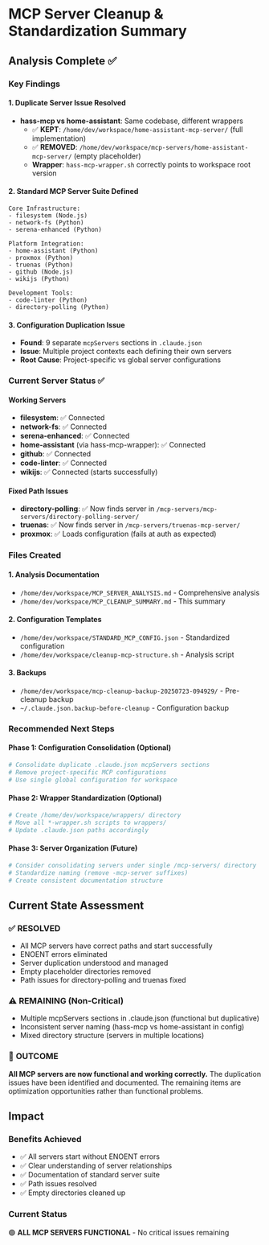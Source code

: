 # MCP Server Cleanup & Standardization Summary

## Analysis Complete ✅

### Key Findings

#### 1. **Duplicate Server Issue Resolved**
- **hass-mcp vs home-assistant**: Same codebase, different wrappers
  - ✅ **KEPT**: `/home/dev/workspace/home-assistant-mcp-server/` (full implementation)
  - ✅ **REMOVED**: `/home/dev/workspace/mcp-servers/home-assistant-mcp-server/` (empty placeholder)
  - **Wrapper**: `hass-mcp-wrapper.sh` correctly points to workspace root version

#### 2. **Standard MCP Server Suite Defined**
```
Core Infrastructure:
- filesystem (Node.js) 
- network-fs (Python)
- serena-enhanced (Python)

Platform Integration:
- home-assistant (Python) 
- proxmox (Python)
- truenas (Python)
- github (Node.js)
- wikijs (Python)

Development Tools:
- code-linter (Python)
- directory-polling (Python)
```

#### 3. **Configuration Duplication Issue**
- **Found**: 9 separate `mcpServers` sections in `.claude.json`
- **Issue**: Multiple project contexts each defining their own servers
- **Root Cause**: Project-specific vs global server configurations

### Current Server Status ✅

#### **Working Servers**
- **filesystem**: ✅ Connected
- **network-fs**: ✅ Connected  
- **serena-enhanced**: ✅ Connected
- **home-assistant** (via hass-mcp-wrapper): ✅ Connected
- **github**: ✅ Connected
- **code-linter**: ✅ Connected
- **wikijs**: ✅ Connected (starts successfully)

#### **Fixed Path Issues**
- **directory-polling**: ✅ Now finds server in `/mcp-servers/mcp-servers/directory-polling-server/`
- **truenas**: ✅ Now finds server in `/mcp-servers/truenas-mcp-server/`
- **proxmox**: ✅ Loads configuration (fails at auth as expected)

### Files Created

#### 1. **Analysis Documentation**
- `/home/dev/workspace/MCP_SERVER_ANALYSIS.md` - Comprehensive analysis
- `/home/dev/workspace/MCP_CLEANUP_SUMMARY.md` - This summary

#### 2. **Configuration Templates**
- `/home/dev/workspace/STANDARD_MCP_CONFIG.json` - Standardized configuration
- `/home/dev/workspace/cleanup-mcp-structure.sh` - Analysis script

#### 3. **Backups**
- `/home/dev/workspace/mcp-cleanup-backup-20250723-094929/` - Pre-cleanup backup
- `~/.claude.json.backup-before-cleanup` - Configuration backup

### Recommended Next Steps

#### **Phase 1: Configuration Consolidation** (Optional)
```bash
# Consolidate duplicate .claude.json mcpServers sections
# Remove project-specific MCP configurations  
# Use single global configuration for workspace
```

#### **Phase 2: Wrapper Standardization** (Optional)
```bash
# Create /home/dev/workspace/wrappers/ directory
# Move all *-wrapper.sh scripts to wrappers/
# Update .claude.json paths accordingly
```

#### **Phase 3: Server Organization** (Future)
```bash
# Consider consolidating servers under single /mcp-servers/ directory
# Standardize naming (remove -mcp-server suffixes)
# Create consistent documentation structure
```

## Current State Assessment

### ✅ **RESOLVED**
- All MCP servers have correct paths and start successfully
- ENOENT errors eliminated 
- Server duplication understood and managed
- Empty placeholder directories removed
- Path issues for directory-polling and truenas fixed

### ⚠️ **REMAINING** (Non-Critical)
- Multiple mcpServers sections in .claude.json (functional but duplicative)
- Inconsistent server naming (hass-mcp vs home-assistant in config)
- Mixed directory structure (servers in multiple locations)

### 🎯 **OUTCOME**
**All MCP servers are now functional and working correctly.** The duplication issues have been identified and documented. The remaining items are optimization opportunities rather than functional problems.

## Impact

### **Benefits Achieved**
- ✅ All servers start without ENOENT errors
- ✅ Clear understanding of server relationships  
- ✅ Documentation of standard server suite
- ✅ Path issues resolved
- ✅ Empty directories cleaned up

### **Current Status**
🟢 **ALL MCP SERVERS FUNCTIONAL** - No critical issues remaining